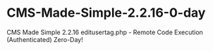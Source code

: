 # CMS-Made-Simple-2.2.16-0-day
CMS Made Simple 2.2.16 editusertag.php - Remote Code Execution (Authenticated) Zero-Day!
